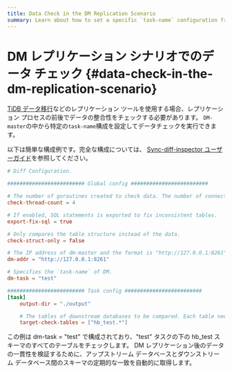 ```yaml
---
title: Data Check in the DM Replication Scenario
summary: Learn about how to set a specific `task-name` configuration from `DM-master` to perform a data check.
---
```


# DM レプリケーション シナリオでのデータ チェック {#data-check-in-the-dm-replication-scenario}

[<a href="/dm/dm-overview.md">TiDB データ移行</a>](/dm/dm-overview.md)などのレプリケーション ツールを使用する場合、レプリケーション プロセスの前後でデータの整合性をチェックする必要があります。 `DM-master`の中から特定の`task-name`構成を設定してデータチェックを実行できます。

以下は簡単な構成例です。完全な構成については、 [<a href="/sync-diff-inspector/sync-diff-inspector-overview.md">Sync-diff-inspector ユーザーガイド</a>](/sync-diff-inspector/sync-diff-inspector-overview.md)を参照してください。

```toml
# Diff Configuration.

######################### Global config #########################

# The number of goroutines created to check data. The number of connections between upstream and downstream databases are slightly greater than this value.
check-thread-count = 4

# If enabled, SQL statements is exported to fix inconsistent tables.
export-fix-sql = true

# Only compares the table structure instead of the data.
check-struct-only = false

# The IP address of dm-master and the format is "http://127.0.0.1:8261".
dm-addr = "http://127.0.0.1:8261"

# Specifies the `task-name` of DM.
dm-task = "test"

######################### Task config #########################
[task]
    output-dir = "./output"

    # The tables of downstream databases to be compared. Each table needs to contain the schema name and the table name, separated by '.'
    target-check-tables = ["hb_test.*"]
```

この例は dm-task = &quot;test&quot; で構成されており、&quot;test&quot; タスクの下の hb_test スキーマのすべてのテーブルをチェックします。 DM レプリケーション後のデータの一貫性を検証するために、アップストリーム データベースとダウンストリーム データベース間のスキーマの定期的な一致を自動的に取得します。
